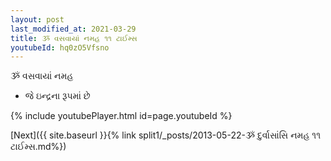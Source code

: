 ```yaml
---
layout: post
last_modified_at: 2021-03-29
title: ૐ વસવાયાં નમહ ૧૧ ટાઈમ્સ
youtubeId: hq0zO5Vfsno
---
```

 
 
 ૐ વસવાયાં નમહ  
 
 -  જે ઇન્દ્રના રૂપમાં છે 
 
  
 
  
 
 
 
 
 
 


{% include youtubePlayer.html id=page.youtubeId %}
 
[Next]({{ site.baseurl }}{% link  split1/_posts/2013-05-22-ૐ દુર્વાસાંસિ નમહ ૧૧ ટાઈમ્સ.md%})
 
